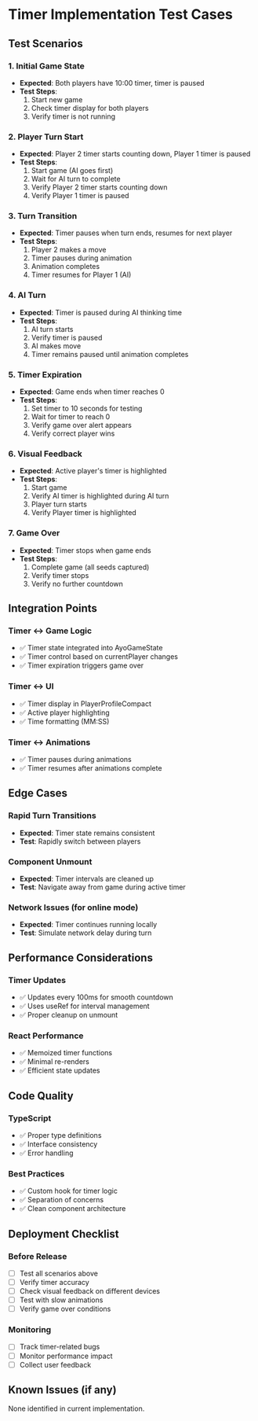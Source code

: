 # Timer Implementation Test Cases

## Test Scenarios

### 1. Initial Game State
- **Expected**: Both players have 10:00 timer, timer is paused
- **Test Steps**: 
  1. Start new game
  2. Check timer display for both players
  3. Verify timer is not running

### 2. Player Turn Start
- **Expected**: Player 2 timer starts counting down, Player 1 timer is paused
- **Test Steps**:
  1. Start game (AI goes first)
  2. Wait for AI turn to complete
  3. Verify Player 2 timer starts counting down
  4. Verify Player 1 timer is paused

### 3. Turn Transition
- **Expected**: Timer pauses when turn ends, resumes for next player
- **Test Steps**:
  1. Player 2 makes a move
  2. Timer pauses during animation
  3. Animation completes
  4. Timer resumes for Player 1 (AI)

### 4. AI Turn
- **Expected**: Timer is paused during AI thinking time
- **Test Steps**:
  1. AI turn starts
  2. Verify timer is paused
  3. AI makes move
  4. Timer remains paused until animation completes

### 5. Timer Expiration
- **Expected**: Game ends when timer reaches 0
- **Test Steps**:
  1. Set timer to 10 seconds for testing
  2. Wait for timer to reach 0
  3. Verify game over alert appears
  4. Verify correct player wins

### 6. Visual Feedback
- **Expected**: Active player's timer is highlighted
- **Test Steps**:
  1. Start game
  2. Verify AI timer is highlighted during AI turn
  3. Player turn starts
  4. Verify Player timer is highlighted

### 7. Game Over
- **Expected**: Timer stops when game ends
- **Test Steps**:
  1. Complete game (all seeds captured)
  2. Verify timer stops
  3. Verify no further countdown

## Integration Points

### Timer ↔ Game Logic
- ✅ Timer state integrated into AyoGameState
- ✅ Timer control based on currentPlayer changes
- ✅ Timer expiration triggers game over

### Timer ↔ UI
- ✅ Timer display in PlayerProfileCompact
- ✅ Active player highlighting
- ✅ Time formatting (MM:SS)

### Timer ↔ Animations
- ✅ Timer pauses during animations
- ✅ Timer resumes after animations complete

## Edge Cases

### Rapid Turn Transitions
- **Expected**: Timer state remains consistent
- **Test**: Rapidly switch between players

### Component Unmount
- **Expected**: Timer intervals are cleaned up
- **Test**: Navigate away from game during active timer

### Network Issues (for online mode)
- **Expected**: Timer continues running locally
- **Test**: Simulate network delay during turn

## Performance Considerations

### Timer Updates
- ✅ Updates every 100ms for smooth countdown
- ✅ Uses useRef for interval management
- ✅ Proper cleanup on unmount

### React Performance
- ✅ Memoized timer functions
- ✅ Minimal re-renders
- ✅ Efficient state updates

## Code Quality

### TypeScript
- ✅ Proper type definitions
- ✅ Interface consistency
- ✅ Error handling

### Best Practices
- ✅ Custom hook for timer logic
- ✅ Separation of concerns
- ✅ Clean component architecture

## Deployment Checklist

### Before Release
- [ ] Test all scenarios above
- [ ] Verify timer accuracy
- [ ] Check visual feedback on different devices
- [ ] Test with slow animations
- [ ] Verify game over conditions

### Monitoring
- [ ] Track timer-related bugs
- [ ] Monitor performance impact
- [ ] Collect user feedback

## Known Issues (if any)

None identified in current implementation.